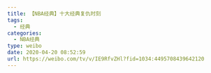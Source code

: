 ```yaml
---
title: 【NBA经典】十大经典复仇时刻
tags:
  - 经典
categories:
  - NBA经典
type: weibo
date: 2020-04-20 08:52:59
url: https://weibo.com/tv/v/IE9RfvZHl?fid=1034:4495708439642120
---
```


<!-- more -->
